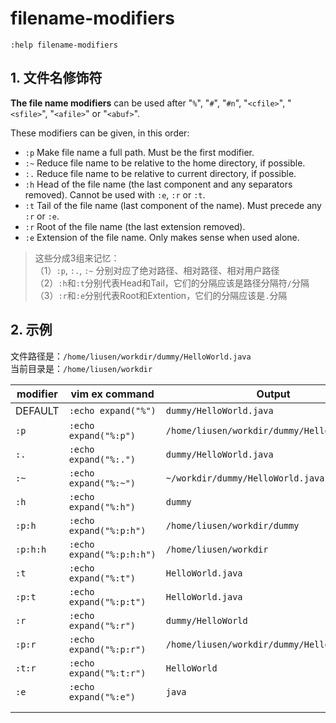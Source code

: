 # filename-modifiers

```vim
:help filename-modifiers
```

## 1. 文件名修饰符

**The file name modifiers** can be used after "`%`", "`#`", "`#n`", "`<cfile>`", "`<sfile>`", "`<afile>`" or "`<abuf>`".

These modifiers can be given, in this order:


- `:p`	Make file name a full path.  Must be the first modifier.
- `:~`	Reduce file name to be relative to the home directory, if possible.
- `:.`	Reduce file name to be relative to current directory, if possible.
- `:h`	Head of the file name (the last component and any separators removed).  Cannot be used with `:e`, `:r` or `:t`.
- `:t`	Tail of the file name (last component of the name).  Must precede any `:r` or `:e`.
- `:r`	Root of the file name (the last extension removed). 
- `:e`	Extension of the file name.  Only makes sense when used alone.

> 这些分成3组来记忆：  
> （1）`:p`, `:.`, `:~` 分别对应了绝对路径、相对路径、相对用户路径  
> （2）`:h`和`:t`分别代表Head和Tail，它们的分隔应该是路径分隔符`/`分隔  
> （3）`:r`和`:e`分别代表Root和Extention，它们的分隔应该是`.`分隔


## 2. 示例

文件路径是：`/home/liusen/workdir/dummy/HelloWorld.java`  
当前目录是：`/home/liusen/workdir`

| modifier | vim ex command            | Output                                       |
| -------- | ------------------------- | -------------------------------------------- |
| DEFAULT  | `:echo expand("%")`       | `dummy/HelloWorld.java`                      |
| `:p`     | `:echo expand("%:p")`     | `/home/liusen/workdir/dummy/HelloWorld.java` |
| `:.`     | `:echo expand("%:.")`     | `dummy/HelloWorld.java`                      |
| `:~`     | `:echo expand("%:~")`     | `~/workdir/dummy/HelloWorld.java`            |
| `:h`     | `:echo expand("%:h")`     | `dummy`                                      |
| `:p:h`   | `:echo expand("%:p:h")`   | `/home/liusen/workdir/dummy`                 |
| `:p:h:h` | `:echo expand("%:p:h:h")` | `/home/liusen/workdir`                       |
| `:t`     | `:echo expand("%:t")`     | `HelloWorld.java`                            |
| `:p:t`   | `:echo expand("%:p:t")`   | `HelloWorld.java`                            |
| `:r`     | `:echo expand("%:r")`     | `dummy/HelloWorld`                           |
| `:p:r`   | `:echo expand("%:p:r")`   | `/home/liusen/workdir/dummy/HelloWorld`      |
| `:t:r`   | `:echo expand("%:t:r")`   | `HelloWorld`                                 |
| `:e`     | `:echo expand("%:e")`     | `java`                                       |
|          |                           |                                              |
|          |                           |                                              |


